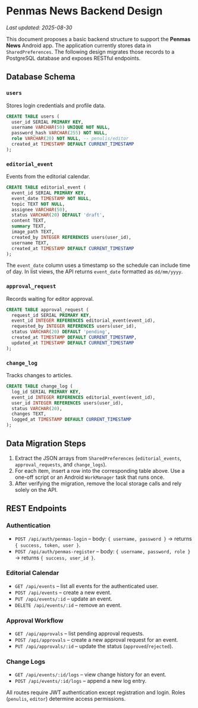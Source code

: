 # Penmas News Backend Design
*Last updated: 2025-08-30*

This document proposes a basic backend structure to support the **Penmas News** Android app. The application currently stores data in `SharedPreferences`. The following design migrates those records to a PostgreSQL database and exposes RESTful endpoints.

## Database Schema

### `users`
Stores login credentials and profile data.

```sql
CREATE TABLE users (
  user_id SERIAL PRIMARY KEY,
  username VARCHAR(50) UNIQUE NOT NULL,
  password_hash VARCHAR(255) NOT NULL,
  role VARCHAR(20) NOT NULL, -- penulis/editor
  created_at TIMESTAMP DEFAULT CURRENT_TIMESTAMP
);
```

### `editorial_event`
Events from the editorial calendar.

```sql
CREATE TABLE editorial_event (
  event_id SERIAL PRIMARY KEY,
  event_date TIMESTAMP NOT NULL,
  topic TEXT NOT NULL,
  assignee VARCHAR(50),
  status VARCHAR(20) DEFAULT 'draft',
  content TEXT,
  summary TEXT,
  image_path TEXT,
  created_by INTEGER REFERENCES users(user_id),
  username TEXT,
  created_at TIMESTAMP DEFAULT CURRENT_TIMESTAMP
);
```

The `event_date` column uses a timestamp so the schedule can include time of day.
In list views, the API returns `event_date` formatted as `dd/mm/yyyy`.

### `approval_request`
Records waiting for editor approval.

```sql
CREATE TABLE approval_request (
  request_id SERIAL PRIMARY KEY,
  event_id INTEGER REFERENCES editorial_event(event_id),
  requested_by INTEGER REFERENCES users(user_id),
  status VARCHAR(20) DEFAULT 'pending',
  created_at TIMESTAMP DEFAULT CURRENT_TIMESTAMP,
  updated_at TIMESTAMP DEFAULT CURRENT_TIMESTAMP
);
```

### `change_log`
Tracks changes to articles.

```sql
CREATE TABLE change_log (
  log_id SERIAL PRIMARY KEY,
  event_id INTEGER REFERENCES editorial_event(event_id),
  user_id INTEGER REFERENCES users(user_id),
  status VARCHAR(20),
  changes TEXT,
  logged_at TIMESTAMP DEFAULT CURRENT_TIMESTAMP
);
```

## Data Migration Steps

1. Extract the JSON arrays from `SharedPreferences` (`editorial_events`, `approval_requests`, and `change_logs`).
2. For each item, insert a row into the corresponding table above. Use a one-off script or an Android `WorkManager` task that runs once.
3. After verifying the migration, remove the local storage calls and rely solely on the API.

## REST Endpoints

### Authentication
- `POST /api/auth/penmas-login` – body: `{ username, password }` → returns `{ success, token, user }`.
- `POST /api/auth/penmas-register` – body: `{ username, password, role }` → returns `{ success, user_id }`.

### Editorial Calendar
- `GET /api/events` – list all events for the authenticated user.
- `POST /api/events` – create a new event.
- `PUT /api/events/:id` – update an event.
- `DELETE /api/events/:id` – remove an event.

### Approval Workflow
- `GET /api/approvals` – list pending approval requests.
- `POST /api/approvals` – create a new approval request for an event.
- `PUT /api/approvals/:id` – update the status (`approved`/`rejected`).

### Change Logs
- `GET /api/events/:id/logs` – view change history for an event.
- `POST /api/events/:id/logs` – append a new log entry.

All routes require JWT authentication except registration and login. Roles (`penulis`, `editor`) determine access permissions.

